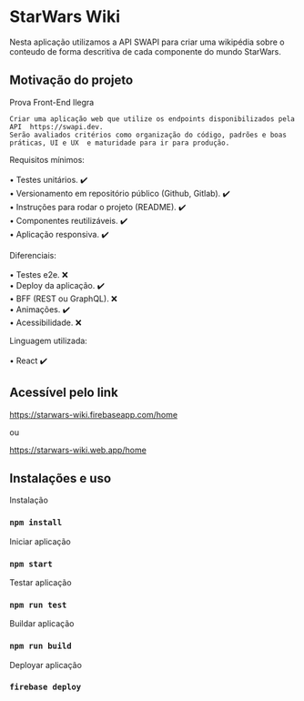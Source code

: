 # StarWars Wiki<br/>
Nesta aplicação utilizamos a API SWAPI para criar uma wikipédia sobre o conteudo de forma descritiva de cada componente do mundo StarWars.

## Motivação do projeto<br/>
Prova Front-End Ilegra<br/>
```
Criar uma aplicação web que utilize os endpoints disponibilizados pela API  https://swapi.dev.
Serão avaliados critérios como organização do código, padrões e boas práticas, UI e UX  e maturidade para ir para produção.
```

Requisitos mínimos: <br/><br/>
• Testes unitários. :heavy_check_mark: <br/>
• Versionamento em repositório público (Github, Gitlab). :heavy_check_mark: <br/>
• Instruções para rodar o projeto (README). :heavy_check_mark: <br/>
• Componentes reutilizáveis. :heavy_check_mark: <br/>
• Aplicação responsiva. :heavy_check_mark: <br/>

Diferenciais: <br/><br/>
• Testes e2e. :x: <br/>
• Deploy da aplicação. :heavy_check_mark: <br/>
• BFF (REST ou GraphQL). :x: <br/>
• Animações. :heavy_check_mark: <br/>
• Acessibilidade. :x: <br/>

Linguagem utilizada: <br/><br/>
• React :heavy_check_mark:


## Acessível pelo link

<a>https://starwars-wiki.firebaseapp.com/home</a>
  
ou

<a>https://starwars-wiki.web.app/home</a>

## Instalações e uso

Instalação

### `npm install`

Iniciar aplicação

### `npm start`

Testar aplicação

### `npm run test`

Buildar aplicação

### `npm run build`

Deployar aplicação

### `firebase deploy`

